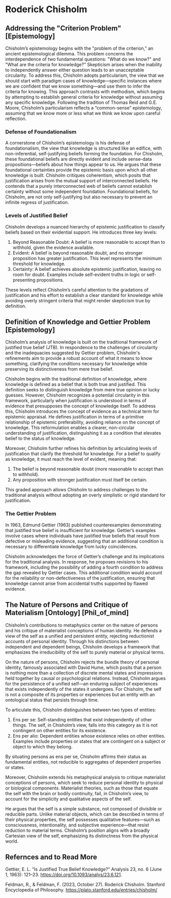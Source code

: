 # Roderick Chisholm
## Addressing the "Criterion Problem" [Epistemology]
Chisholm’s epistemology begins with the "problem of the criterion," an ancient epistemological dilemma. This problem concerns the interdependence of two fundamental questions: "What do we know?" and "What are the criteria for knowledge?" Skepticism arises when the inability to independently answer either question leads to an unacceptable circularity. To address this, Chisholm adopts particularism, the view that we should start with paradigm cases of knowledge—specific instances where we are confident that we know something—and use them to infer the criteria for knowing. This approach contrasts with methodism, which begins by attempting to establish general criteria for knowledge without assuming any specific knowledge. Following the tradition of Thomas Reid and G.E. Moore, Chisholm’s particularism reflects a “common-sense” epistemology, assuming that we know more or less what we think we know upon careful reflection.

### Defense of Foundationalism
A cornerstone of Chisholm’s epistemology is his defense of foundationalism, the view that knowledge is structured like an edifice, with non-inferential, self-justifying beliefs forming the foundation. For Chisholm, these foundational beliefs are directly evident and include sense-data propositions—beliefs about how things appear to us. He argues that these foundational certainties provide the epistemic basis upon which all other knowledge is built. Chisholm critiques coherentism, which posits that justification arises from the mutual support of interconnected beliefs. He contends that a purely interconnected web of beliefs cannot establish certainty without some independent foundation. Foundational beliefs, for Chisholm, are not only self-justifying but also necessary to prevent an infinite regress of justification.

### Levels of Justified Belief
Chisholm develops a nuanced hierarchy of epistemic justification to classify beliefs based on their evidential support. He introduces three key levels:
1. Beyond Reasonable Doubt: A belief is more reasonable to accept than to withhold, given the evidence available.
2. Evident: A belief is beyond reasonable doubt, and no stronger proposition has greater justification. This level represents the minimum threshold for knowledge.
3. Certainty: A belief achieves absolute epistemic justification, leaving no room for doubt. Examples include self-evident truths in logic or self-presenting propositions.

These levels reflect Chisholm’s careful attention to the gradations of justification and his effort to establish a clear standard for knowledge while avoiding overly stringent criteria that might render skepticism true by definition.

## Definition of Knowledge and Gettier Problem [Epistemology]
Chisholm’s analysis of knowledge is built on the traditional framework of justified true belief (JTB). In respondence to the challenges of circularity and the inadequacies suggested by Gettier problem, Chisholm's refinements aim to provide a robust account of what it means to know something, clarifying the conditions necessary for knowledge while preserving its distinctiveness from mere true belief.

Chisholm begins with the traditional definition of knowledge, where knowledge is defined as a belief that is both true and justified. This definition seeks to distinguish knowledge from mere true opinion or lucky guesses. However, Chisholm recognizes a potential circularity in this framework, particularly when justification is understood in terms of evidence that presupposes the concept of knowledge itself. To address this, Chisholm introduces the concept of evidence as a technical term for epistemic appraisal. He defines justification in terms of a primitive relationship of epistemic preferability, avoiding reliance on the concept of knowledge. This reformulation enables a clearer, non-circular understanding of justification, distinguishing it as a condition that elevates belief to the status of knowledge.

Moreover, Chisholm further refines his definition by articulating levels of justification that clarify the threshold for knowledge. For a belief to qualify as knowledge, it must reach the level of evident, meaning that:

1. The belief is beyond reasonable doubt (more reasonable to accept than to withhold).
2. Any proposition with stronger justification must itself be certain.

This graded approach allows Chisholm to address challenges to the traditional analysis without adopting an overly simplistic or rigid standard for justification.

### The Gettier Problem
In 1963, Edmund Gettier (1963) published counterexamples demonstrating that justified true belief is insufficient for knowledge. Gettier’s examples involve cases where individuals have justified true beliefs that result from defective or misleading evidence, suggesting that an additional condition is necessary to differentiate knowledge from lucky coincidences.

Chisholm acknowledges the force of Gettier’s challenge and its implications for the traditional analysis. In response, he proposes revisions to his framework, including the possibility of adding a fourth condition to address the gap revealed by Gettier cases. This additional condition would account for the reliability or non-defectiveness of the justification, ensuring that knowledge cannot arise from accidental truths supported by flawed evidence.


## The Nature of Persons and Critique of Materialism [Ontology] [Phil_of_mind]
Chisholm’s contributions to metaphysics center on the nature of persons and his critique of materialist conceptions of human identity. He defends a view of the self as a unified and persistent entity, rejecting reductionist accounts of personal identity. Through his distinctions between independent and dependent beings, Chisholm develops a framework that emphasizes the irreducibility of the self to purely material or physical terms.

On the nature of persons, Chisholm rejects the bundle theory of personal identity, famously associated with David Hume, which posits that a person is nothing more than a collection of discrete mental states and impressions held together by causal or psychological relations. Instead, Chisholm argues for the persistence of a unified self—an enduring subject of experiences that exists independently of the states it undergoes. For Chisholm, the self is not a composite of its properties or experiences but an entity with an ontological status that persists through time.

To articulate this, Chisholm distinguishes between two types of entities:

1. Ens per se: Self-standing entities that exist independently of other things. The self, in Chisholm’s view, falls into this category as it is not contingent on other entities for its existence.
2. Ens per alio: Dependent entities whose existence relies on other entities. Examples include properties or states that are contingent on a subject or object to which they belong.

By situating persons as ens per se, Chisholm affirms their status as fundamental entities, not reducible to aggregates of dependent properties or states.

Moreover, Chisholm extends his metaphysical analysis to critique materialist conceptions of persons, which seek to reduce personal identity to physical or biological components. Materialist theories, such as those that equate the self with the brain or bodily continuity, fail, in Chisholm’s view, to account for the simplicity and qualitative aspects of the self.

He argues that the self is a simple substance, not composed of divisible or reducible parts. Unlike material objects, which can be described in terms of their physical properties, the self possesses qualitative features—such as consciousness, intentionality, and subjective experience—that resist reduction to material terms. Chisholm’s position aligns with a broadly Cartesian view of the self, emphasizing its distinctness from the physical world.

## Refernces and to Read More
Gettier, E. L. “Is Justified True Belief Knowledge?” Analysis 23, no. 6 (June 1, 1963): 121–23. https://doi.org/10.1093/analys/23.6.121. 

Feldman, R., & Feldman, F. (2023, October 27). Roderick Chisholm. Stanford Encyclopedia of Philosophy. https://plato.stanford.edu/entries/chisholm/



